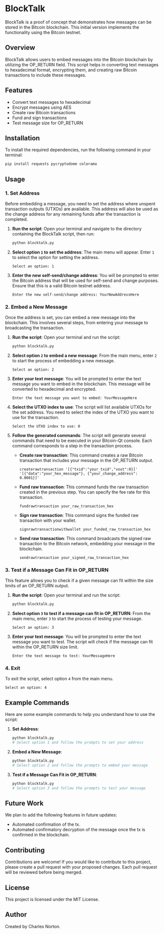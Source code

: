 
# BlockTalk

BlockTalk is a proof of concept that demonstrates how messages can be stored in the Bitcoin blockchain. This initial version implements the functionality using the Bitcoin testnet.

## Overview

BlockTalk allows users to embed messages into the Bitcoin blockchain by utilizing the OP_RETURN field. This script helps in converting text messages to hexadecimal format, encrypting them, and creating raw Bitcoin transactions to include these messages.

## Features

- Convert text messages to hexadecimal
- Encrypt messages using AES
- Create raw Bitcoin transactions
- Fund and sign transactions
- Test message size for OP_RETURN

## Installation

To install the required dependencies, run the following command in your terminal:

```sh
pip install requests pycryptodome colorama
```

## Usage

### 1. Set Address

Before embedding a message, you need to set the address where unspent transaction outputs (UTXOs) are available. This address will also be used as the change address for any remaining funds after the transaction is completed.

1. **Run the script**:
    Open your terminal and navigate to the directory containing the BlockTalk script, then run:
    ```sh
    python blocktalk.py
    ```

2. **Select option `1` to set the address**:
    The main menu will appear. Enter `1` to select the option for setting the address.
    ```plaintext
    Select an option: 1
    ```

3. **Enter the new self-send/change address**:
    You will be prompted to enter the Bitcoin address that will be used for self-send and change purposes. Ensure that this is a valid Bitcoin testnet address.
    ```plaintext
    Enter the new self-send/change address: YourNewAddressHere
    ```

### 2. Embed a New Message

Once the address is set, you can embed a new message into the blockchain. This involves several steps, from entering your message to broadcasting the transaction.

1. **Run the script**:
    Open your terminal and run the script:
    ```sh
    python blocktalk.py
    ```

2. **Select option `2` to embed a new message**:
    From the main menu, enter `2` to start the process of embedding a new message.
    ```plaintext
    Select an option: 2
    ```

3. **Enter your text message**:
    You will be prompted to enter the text message you want to embed in the blockchain. This message will be converted to hexadecimal and encrypted.
    ```plaintext
    Enter the text message you want to embed: YourMessageHere
    ```

4. **Select the UTXO index to use**:
    The script will list available UTXOs for the set address. You need to select the index of the UTXO you want to use for the transaction.
    ```plaintext
    Select the UTXO index to use: 0
    ```

5. **Follow the generated commands**:
    The script will generate several commands that need to be executed in your Bitcoin-Qt console. Each command corresponds to a step in the transaction process.

    - **Create raw transaction**: This command creates a raw Bitcoin transaction that includes your message in the OP_RETURN output.
        ```plaintext
        createrawtransaction '[{"txid":"your_txid","vout":0}]' '[{"data":"your_hex_message"}, {"your_change_address": 0.0001}]'
        ```

    - **Fund raw transaction**: This command funds the raw transaction created in the previous step. You can specify the fee rate for this transaction.
        ```plaintext
        fundrawtransaction your_raw_transaction_hex
        ```

    - **Sign raw transaction**: This command signs the funded raw transaction with your wallet.
        ```plaintext
        signrawtransactionwithwallet your_funded_raw_transaction_hex
        ```

    - **Send raw transaction**: This command broadcasts the signed raw transaction to the Bitcoin network, embedding your message in the blockchain.
        ```plaintext
        sendrawtransaction your_signed_raw_transaction_hex
        ```

### 3. Test if a Message Can Fit in OP_RETURN

This feature allows you to check if a given message can fit within the size limits of an OP_RETURN output.

1. **Run the script**:
    Open your terminal and run the script:
    ```sh
    python blocktalk.py
    ```

2. **Select option `3` to test if a message can fit in OP_RETURN**:
    From the main menu, enter `3` to start the process of testing your message.
    ```plaintext
    Select an option: 3
    ```

3. **Enter your text message**:
    You will be prompted to enter the text message you want to test. The script will check if the message can fit within the OP_RETURN size limit.
    ```plaintext
    Enter the text message to test: YourMessageHere
    ```

### 4. Exit

To exit the script, select option `4` from the main menu.

```plaintext
Select an option: 4
```

## Example Commands

Here are some example commands to help you understand how to use the script:

1. **Set Address**:
    ```sh
    python blocktalk.py
    # Select option 1 and follow the prompts to set your address
    ```

2. **Embed a New Message**:
    ```sh
    python blocktalk.py
    # Select option 2 and follow the prompts to embed your message
    ```

3. **Test if a Message Can Fit in OP_RETURN**:
    ```sh
    python blocktalk.py
    # Select option 3 and follow the prompts to test your message
    ```

## Future Work

We plan to add the following features in future updates:

- Automated confirmation of the tx.
- Automated confirmatory decryption of the message once the tx is confirmed in the blockchain.

## Contributing

Contributions are welcome! If you would like to contribute to this project, please create a pull request with your proposed changes. Each pull request will be reviewed before being merged.

## License

This project is licensed under the MIT License.

## Author

Created by Charles Norton.
